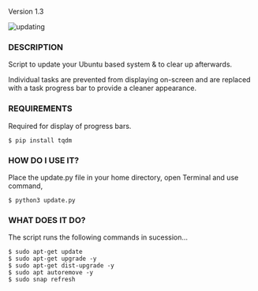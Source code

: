 Version 1.3

![updating](https://github.com/Expergefactor/Update-Ubuntu-System/assets/133227259/a7209593-1a98-4962-bc63-4ebdeac7694d)

### DESCRIPTION
  Script to update your Ubuntu based system & to clear up afterwards.
  
  Individual tasks are prevented from displaying on-screen and are replaced with a task progress bar to provide a cleaner appearance. 


### REQUIREMENTS
  Required for display of progress bars.
  
    $ pip install tqdm

### HOW DO I USE IT?
  Place the update.py file in your home directory, open Terminal and use command,
  
    $ python3 update.py

### WHAT DOES IT DO?
  The script runs the following commands in sucession...
  
    $ sudo apt-get update
    $ sudo apt-get upgrade -y
    $ sudo apt-get dist-upgrade -y
    $ sudo apt autoremove -y
    $ sudo snap refresh

